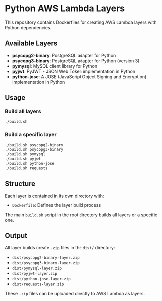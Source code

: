 # Python AWS Lambda Layers

This repository contains Dockerfiles for creating AWS Lambda layers with Python dependencies.

## Available Layers

- **psycopg2-binary**: PostgreSQL adapter for Python
- **psycopg3-binary**: PostgreSQL adapter for Python (version 3)
- **pymysql**: MySQL client library for Python
- **pyjwt**: PyJWT - JSON Web Token implementation in Python
- **python-jose**: A JOSE (JavaScript Object Signing and Encryption) implementation in Python

## Usage

### Build all layers
```bash
./build.sh
```

### Build a specific layer
```bash
./build.sh psycopg2-binary
./build.sh psycopg3-binary
./build.sh pymysql
./build.sh pyjwt
./build.sh python-jose
./build.sh requests
```

## Structure

Each layer is contained in its own directory with:
- `Dockerfile`: Defines the layer build process

The main `build.sh` script in the root directory builds all layers or a specific one.

## Output

All layer builds create `.zip` files in the `dist/` directory:
- `dist/psycopg2-binary-layer.zip`
- `dist/psycopg3-binary-layer.zip`
- `dist/pymysql-layer.zip`
- `dist/pyjwt-layer.zip`
- `dist/python-jose-layer.zip`
- `dist/requests-layer.zip`

These `.zip` files can be uploaded directly to AWS Lambda as layers.
